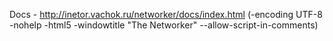 Docs - http://inetor.vachok.ru/networker/docs/index.html
(-encoding UTF-8 -nohelp -html5 -windowtitle "The Networker"  --allow-script-in-comments)